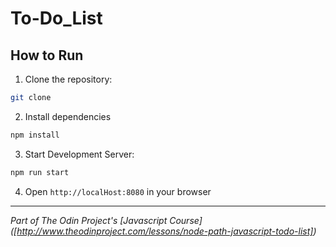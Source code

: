 # To-Do_List

## How to Run

1. Clone the repository:
```bash
git clone 
```

2. Install dependencies
```bash
npm install
```

3. Start Development Server:
```bash
npm run start
```

4. Open `http://localHost:8080` in your browser

---

*Part of The Odin Project's [Javascript Course]
([http://www.theodinproject.com/lessons/node-path-javascript-todo-list])*
